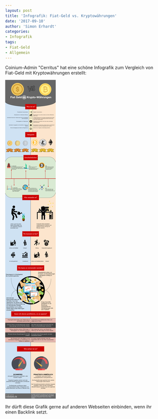 ```yaml
---
layout: post
title: 'Infografik: Fiat-Geld vs. Kryptowährungen'
date: '2017-09-10'
author: 'Simon Erhardt'
categories:
- Infografik
tags:
- Fiat-Geld
- Allgemein
---
```

Coinium-Admin "Cerritus" hat eine schöne Infografik zum Vergleich von Fiat-Geld mit Kryptowährungen erstellt:

<img class="img-fluid" src="/img/info/fiat_vs_kryptowaehrung.png"></a>

Ihr dürft diese Grafik gerne auf anderen Webseiten einbinden, wenn ihr einen Backlink setzt.